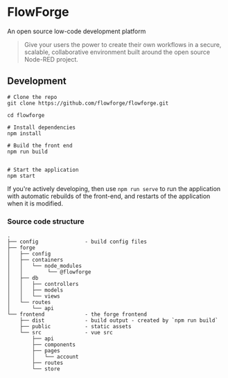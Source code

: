 # FlowForge
An open source low-code development platform

> Give your users the power to create their own workflows in a secure, scalable, collaborative environment built around the open source Node-RED project.


## Development

```
# Clone the repo
git clone https://github.com/flowforge/flowforge.git

cd flowforge

# Install dependencies
npm install

# Build the front end
npm run build


# Start the application
npm start
```

If you're actively developing, then use `npm run serve` to run the application
with automatic rebuilds of the front-end, and restarts of the application when
it is modified.



### Source code structure

```
.
├── config               - build config files
├── forge
│   ├── config
│   ├── containers
│   │   └── node_modules
│   │        └── @flowforge
│   ├── db
│   │   ├── controllers
│   │   ├── models
│   │   └── views
│   └── routes
│       └── api
└── frontend             - the forge frontend
    ├── dist             - build output - created by `npm run build`
    ├── public           - static assets
    └── src              - vue src
        ├── api
        ├── components
        ├── pages
        │   └── account
        ├── routes
        └── store
```
